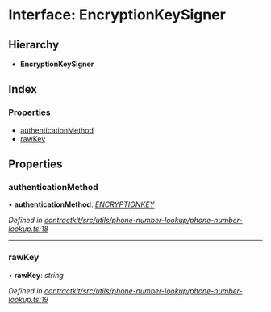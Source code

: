 # Interface: EncryptionKeySigner

## Hierarchy

* **EncryptionKeySigner**

## Index

### Properties

* [authenticationMethod](_contractkit_src_utils_phone_number_lookup_phone_number_lookup_.encryptionkeysigner.md#authenticationmethod)
* [rawKey](_contractkit_src_utils_phone_number_lookup_phone_number_lookup_.encryptionkeysigner.md#rawkey)

## Properties

###  authenticationMethod

• **authenticationMethod**: *[ENCRYPTIONKEY](../enums/_contractkit_src_utils_phone_number_lookup_phone_number_lookup_.authenticationmethod.md#encryptionkey)*

*Defined in [contractkit/src/utils/phone-number-lookup/phone-number-lookup.ts:18](https://github.com/celo-org/celo-monorepo/blob/master/packages/contractkit/src/utils/phone-number-lookup/phone-number-lookup.ts#L18)*

___

###  rawKey

• **rawKey**: *string*

*Defined in [contractkit/src/utils/phone-number-lookup/phone-number-lookup.ts:19](https://github.com/celo-org/celo-monorepo/blob/master/packages/contractkit/src/utils/phone-number-lookup/phone-number-lookup.ts#L19)*
